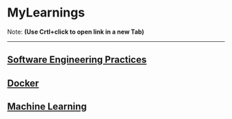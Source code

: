 # MyLearnings

Note: **(Use Crtl+click to open link in a new Tab)**

***

## [Software Engineering Practices](SEP/README.md)

## [Docker](DOCKER/README.md)

## [Machine Learning](ML/README.md)
